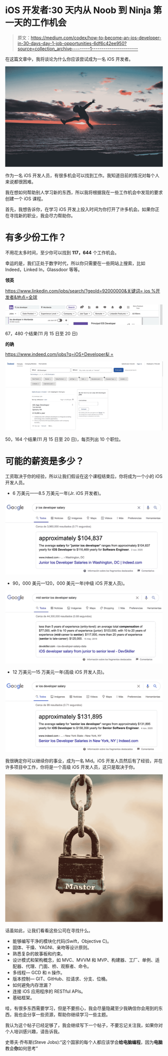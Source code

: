 # iOS 开发者:30 天内从 Noob 到 Ninja 第一天的工作机会

> 原文：<https://medium.com/codex/how-to-become-an-ios-developer-in-30-days-day-1-job-opportunities-6df6c42ee950?source=collection_archive---------1----------------------->

在这篇文章中，我将谈论为什么你应该尝试成为一名 iOS 开发者。

![](img/0e18e4550898932d6b62f5ccc456f1d8.png)

作为一名 iOS 开发人员，有很多机会可以找到工作。我知道目前的情况对每个人来说都很困难。

我在想如何帮助别人学习新的东西，所以我将根据我在一些工作机会中发现的要求创建一个 iOS 课程。

首先，我想告诉你，在学习 iOS 开发上投入时间为你打开了许多机会。如果你正在寻找新的职业，我会尽力帮助你。

# 有多少份工作？

不用花太多时间，至少你可以找到 **117，644** 个工作机会。

幸运的是，我们正处于数字时代，所以你只需要在一些网站上搜索，比如 Indeed，Linked In，Glassdoor 等等。

**领英**

[https://www.linkedin.com/jobs/search/?geoId=92000000&关键词= ios %开发者&地点=全球](https://www.linkedin.com/jobs/search/?geoId=92000000&keywords=ios%20developer&location=Worldwide)

![](img/18228c49d93b43d9ba739b3ef5387386.png)

67，480 个结果(11 月 15 日至 20 日)

**的确**

[https://www.indeed.com/jobs?q=iOS+Developer&l =](https://www.indeed.com/jobs?q=iOS+Developer&l=)

![](img/63bc8a03e299b1bab9c2ed02d0367426.png)

50，164 个结果(11 月 15 日至 20 日)，每页列出 10 个职位。

# 可能的薪资是多少？

工资取决于你的经验，所以让我们假设在这个课程结束后，你将成为一个小的 iOS 开发人员。

*   6 万美元——8.5 万美元一年(Jr. iOS 开发者)。

![](img/e7a547392b63fd080149a58ccbc857ba.png)

*   90，000 美元—120，000 美元一年(中级 iOS 开发人员)。

![](img/0f232f02f0162797a06119a730bcdff1.png)

*   12 万美元—15 万美元一年(高级 iOS 开发人员)。

![](img/68c34c45683502ccd3809b5482beba02.png)

我很确定你可以继续你的事业，成为一名 Mid。iOS 开发人员然后有了经验，并在许多项目中工作，你将是一个高级 iOS 开发人员，这只是取决于你。

![](img/0226c04ada32951d52a1dd5f29ae10d1.png)

话虽如此，让我们看看这些公司在寻找什么。

*   能够编写干净的模块化代码(Swift，Objective C)。
*   固体、干燥、YAGNI、亲吻等设计原则。
*   熟悉复杂的故事板和约束。
*   设计模式和架构概念，如 MVC、MVVM 和 MVP、构建器、工厂、单例、适配器、代理、门面、桥、观察者、命令。
*   多线程— GCD 和 n 操作。
*   版本控制— GIT、GitHub、拉请求、分支、位桶。
*   如何避免内存泄漏？
*   连接 iOS 应用程序的 RESTful APIs。
*   基础框架。

哇，有很多东西需要学习，但是不要担心，我会尽量隐藏至少我确信你会用到的东西，我也会分享一些资源，帮助你继续学习一些主题。

我认为这个帖子已经足够了，我会继续写下一个帖子，不要忘记关注我，如果你对个人培训感兴趣，请告诉我。

史蒂夫·乔布斯(Steve Jobs):“这个国家的每个人都应该学会**给电脑编程**，因为**电脑**教会**你**如何思考”